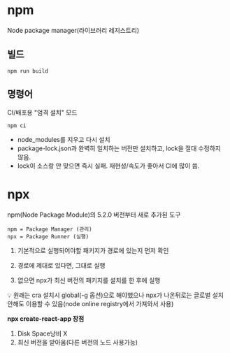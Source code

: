 # npm
Node package manager(라이브러리 레지스트리)

## 빌드
```shell
npm run build
```

## 명령어
CI/배포용 "엄격 설치" 모드
```shell
npm ci
```
- node_modules를 지우고 다시 설치
- package-lock.json과 완벽히 일치하는 버전만 설치하고, lock을 절대 수정하지 않음.
- lock이 소스랑 안 맞으면 즉시 실패. 재현성/속도가 좋아서 CI에 많이 씀.


# npx
npm(Node Package Module)의 5.2.0 버전부터 새로 추가된 도구

```
npm = Package Manager (관리)
npx = Package Runner (실행)
```

1. 기본적으로 실행되어야할 패키지가 경로에 있는지 먼저 확인

2. 경로에 제대로 있다면, 그대로 실행

3. 없으면 npx가 최신 버전의 패키지를 설치를 한 후에 실행

💡 원래는 cra 설치시 global(-g 옵션)으로 해야했으나 npx가 나온뒤로는 글로벌 설치 안해도 이용할 수 있음(node online registry에서 가져와서 사용)

**npx create-react-app 장점**

1. Disk Space낭비 X
2. 최신 버전을 받아옴(다른 버전의 노드 사용가능)